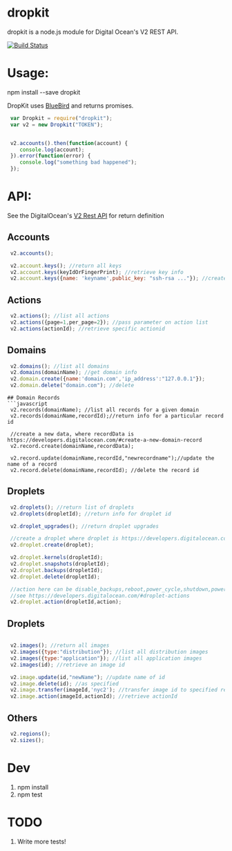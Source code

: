 dropkit
=======

dropkit is a node.js module for Digital Ocean's V2 REST API.

[![Build Status](https://travis-ci.org/wmira/dropkit.svg?branch=master)](https://travis-ci.org/wmira/dropkit)

# Usage:

npm install --save dropkit

DropKit uses [BlueBird](https://github.com/petkaantonov/bluebird) and returns promises.

```javascript
 var Dropkit = require("dropkit");
 var v2 = new Dropkit("TOKEN");


 v2.accounts().then(function(account) {
    console.log(account);
 }).error(function(error) {
    console.log("something bad happened");
 });
```

# API:

See the DigitalOcean's [V2 Rest API](https://developers.digitalocean.com/#introduction) for return definition

## Accounts

```javascript
 v2.accounts();

 v2.account.keys(); //return all keys
 v2.account.keys(keyIdOrFingerPrint); //retrieve key info
 v2.account.keys({name: 'keyname',public_key: "ssh-rsa ..."}); //create a new key


```

## Actions
```javascript
 v2.actions(); //list all actions
 v2.actions({page=1,per_page=2}); //pass parameter on action list
 v2.actions(actionId); //retrieve specific actionid

```
## Domains
```javascript
 v2.domains(); //list all domains
 v2.domains(domainName); //get domain info
 v2.domain.create({name:'domain.com','ip_address':"127.0.0.1"});
 v2.domain.delete("domain.com"); //delete
```

```
## Domain Records
```javascript
 v2.records(domainName); //list all records for a given domain
 v2.records(domainName,recordId);//return info for a particular record id

 //create a new data, where recordData is https://developers.digitalocean.com/#create-a-new-domain-record
 v2.record.create(domainName,recordData);

 v2.record.update(domainName,recordId,"newrecordname");//update the name of a record
 v2.record.delete(domainName,recordId); //delete the record id
```

## Droplets
```javascript
 v2.droplets(); //return list of droplets
 v2.droplets(dropletId); //return info for droplet id

 v2.droplet_upgrades(); //return droplet upgrades

 //create a droplet where droplet is https://developers.digitalocean.com/#create-a-new-droplet
 v2.droplet.create(droplet);

 v2.droplet.kernels(dropletId);
 v2.droplet.snapshots(dropletId);
 v2.droplet.backups(dropletId);
 v2.droplet.delete(dropletId);

 //action here can be disable_backups,reboot,power_cycle,shutdown,power_off,power_on,restore,password_reset ..etc
 //see https://developers.digitalocean.com/#droplet-actions
 v2.droplet.action(dropletId,action);

```
## Droplets
```javascript

 v2.images(); //return all images
 v2.images({type:"distribution"}); //list all distribution images
 v2.images({type:"application"}); //list all application images
 v2.images(id); //retrieve an image id

 v2.image.update(id,"newName"); //update name of id
 v2.image.delete(id); //as specified
 v2.image.transfer(imageId,'nyc2'); //transfer image id to specified region
 v2.image.action(imageId,actionId); //retrieve actionId

```

## Others
```javascript
 v2.regions();
 v2.sizes();
```

# Dev

1. npm install
2. npm test

# TODO

1. Write more tests!